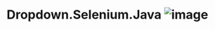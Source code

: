 
# Dropdown.Selenium.Java ![image](https://d33wubrfki0l68.cloudfront.net/ddceabc4ba1c0375bc4bbd030058efc42620ea6f/040fb/images/android-192x192.png)

